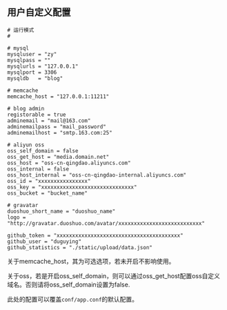 ## 用户自定义配置

```
# 运行模式
#

# mysql
mysqluser = "zy"
mysqlpass = ""
mysqlurls = "127.0.0.1"
mysqlport = 3306
mysqldb   = "blog"

# memcache
memcache_host = "127.0.0.1:11211"

# blog admin
registorable = true
adminemail = "mail@163.com"
adminemailpass = "mail_password"
adminemailhost = "smtp.163.com:25"

# aliyun oss
oss_self_domain = false
oss_get_host = "media.domain.net"
oss_host = "oss-cn-qingdao.aliyuncs.com"
oss_internal = false
oss_host_internal = "oss-cn-qingdao-internal.aliyuncs.com"
oss_id = "xxxxxxxxxxxxxxxx"
oss_key = "xxxxxxxxxxxxxxxxxxxxxxxxxxxxxx"
oss_bucket = "bucket_name"

# gravatar
duoshuo_short_name = "duoshuo_name"
logo = "http://gravatar.duoshuo.com/avatar/xxxxxxxxxxxxxxxxxxxxxxxxxxx"

github_token = "xxxxxxxxxxxxxxxxxxxxxxxxxxxxxxxxxxxxxxxx"
github_user = "duguying"
github_statistics = "./static/upload/data.json"
```

关于memcache_host，其为可选选项，若未开启不影响使用。

关于oss，若是开启oss_self_domain，则可以通过oss_get_host配置oss自定义域名。否则请将oss_self_domain设置为false.

此处的配置可以覆盖`conf/app.conf`的默认配置。
